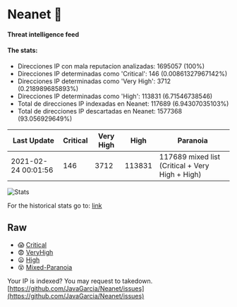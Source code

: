 # Neanet :hocho:
#### Threat intelligence feed
#### The stats:

- Direcciones IP con mala reputacion analizadas: 1695057 (100%)
- Direcciones IP determinadas como 'Critical':  146 (0.00861327967142%)
- Direcciones IP determinadas como 'Very High':  3712 (0.218989685893%)
- Direcciones IP determinadas como 'High':  113831 (6.71546738546)
- Total de direcciones IP indexadas en Neanet:  117689 (6.94307035103%)
- Total de direcciones IP descartadas en Neanet:  1577368 (93.056929649%)

| Last Update | Critical | Very High | High | Paranoia |
| --- | --- | --- | --- | --- |
| 2021-02-24 00:01:56 | 146 | 3712 | 113831 | 117689 mixed list (Critical + Very High + High)|

![Stats](https://docs.google.com/spreadsheets/d/e/2PACX-1vSnaNMIXVabIpDJjufMlzH7poXnshF3mgd8Is1g9ytUEzVsP5my4Trn8f-xkoLLQ38xpL3HtmUexLo6/pubchart?oid=501124687&format=image)

For the historical stats go to: [link](/stats.csv)
## Raw
- :scream: [Critical](https://raw.githubusercontent.com/JavaGarcia/Neanet/master/blacklists/neanet_critical.txt)
- :fearful: [VeryHigh](https://raw.githubusercontent.com/JavaGarcia/Neanet/master/blacklists/neanet_veryHigh.txtt)
- :frowning: [High](https://raw.githubusercontent.com/JavaGarcia/Neanet/master/blacklists/neanet_high.txt)
- :dizzy_face: [Mixed-Paranoia](https://raw.githubusercontent.com/JavaGarcia/Neanet/master/blacklists/neanet_all.txt)


Your IP is indexed? You may request to takedown. [https://github.com/JavaGarcia/Neanet/issues](https://github.com/JavaGarcia/Neanet/issues)
































































































































































































































































































































































































































































































































































































































































































































































































































































































































































































































































































































































































































































































































































































































































































































































































































































































































































































































































































































































































































































































































































































































































































































































































































































































































































































































































































































































































































































































































































































































































































































































































































































































































































































































































































































































































































































































































































































































































































































































































































































































































































































































































































































































































































































































































































































